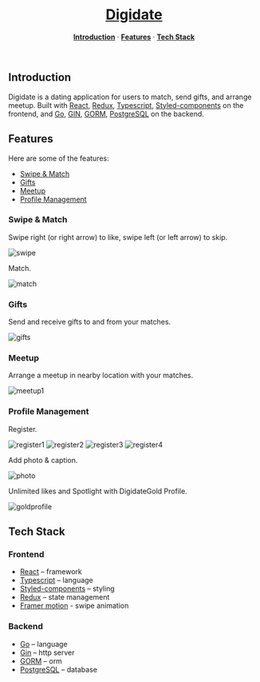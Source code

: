 <h1 align="center">
    <a href="https://dating-app-smoky.vercel.app">Digidate</a>
</h1>

<p align="center">
  <a href="#introduction"><strong>Introduction</strong></a> ·
  <a href="#features"><strong>Features</strong></a> ·
  <a href="#tech-stack"><strong>Tech Stack</strong></a>
</p>
<br/>

## Introduction

Digidate is a dating application for users to match, send gifts, and arrange meetup. Built with [React](https://react.dev/), [Redux](https://redux-toolkit.js.org/), [Typescript](https://www.typescriptlang.org/), [Styled-components](https://styled-components.com/) on the frontend, and [Go](https://go.dev/), [GIN](https://gin-gonic.com/), [GORM](https://gorm.io/), [PostgreSQL](https://www.postgresql.org/) on the backend.

## Features

Here are some of the features:

- [Swipe & Match](#swipe-&-match)
- [Gifts](#gifts)
- [Meetup](#meetup)
- [Profile Management](#profile-management)

### Swipe & Match

Swipe right (or right arrow) to like, swipe left (or left arrow) to skip.

![swipe](swipe.png)

Match.

![match](match.png)

### Gifts

Send and receive gifts to and from your matches.

![gifts](gifts.png)

### Meetup

Arrange a meetup in nearby location with your matches.

![meetup1](meetup1.png)

### Profile Management

Register.

![register1](register1.png) ![register2](register2.png) ![register3](register3.png) ![register4](register4.png)

Add photo & caption.

![photo](photo.png)

Unlimited likes and Spotlight with DigidateGold Profile.

![goldprofile](goldprofile.png)

## Tech Stack

### Frontend

- [React](https://react.dev/) – framework
- [Typescript](https://www.typescriptlang.org/) – language
- [Styled-components](https://styled-components.com/) – styling
- [Redux](https://redux-toolkit.js.org/) – state management
- [Framer motion](https://www.framer.com/motion/) - swipe animation

### Backend

- [Go](https://go.dev/) – language
- [Gin](https://gin-gonic.com/) – http server
- [GORM](https://gorm.io/) – orm
- [PostgreSQL](https://www.postgresql.org/) – database
